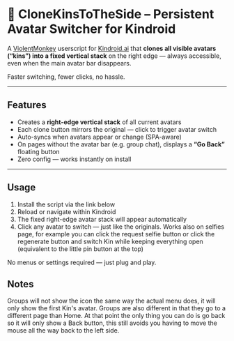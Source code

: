 # 👥 CloneKinsToTheSide – Persistent Avatar Switcher for Kindroid

A [ViolentMonkey](https://violentmonkey.github.io/) userscript for [Kindroid.ai](https://kindroid.ai/) that **clones all visible avatars (“kins”) into a fixed vertical stack** on the right edge — always accessible, even when the main avatar bar disappears.

Faster switching, fewer clicks, no hassle.

---

## Features

- Creates a **right-edge vertical stack** of all current avatars
- Each clone button mirrors the original — click to trigger avatar switch
- Auto-syncs when avatars appear or change (SPA-aware)
- On pages without the avatar bar (e.g. group chat), displays a **“Go Back”** floating button
- Zero config — works instantly on install

---

## Usage

1. Install the script via the link below
2. Reload or navigate within Kindroid
3. The fixed right-edge avatar stack will appear automatically
4. Click any avatar to switch — just like the originals. Works also on selfies page, for example you can click the request selfie button or click the regenerate button and switch Kin while keeping everything open (equivalent to the little pin button at the top)

No menus or settings required — just plug and play.

## Notes

Groups will not show the icon the same way the actual menu does, it will only show the first Kin's avatar. Groups are also different in that they go to a different page than Home. At that point the only thing you can do is go back so it will only show a Back button, this still avoids you having to move the mouse all the way back to the left side.
